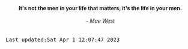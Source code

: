 
<div align="center"><b><span>It's not the men in your life that matters, it's the life in your men.</span></b><br><br><i> - Mae West</i></div>
<br><br><kbd>Last updated:Sat Apr  1 12:07:47 2023</kbd>